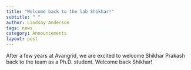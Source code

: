 ```yaml
---
title: "Welcome back to the lab Shikhar!"
subtitle: " "
author: Lindsay Anderson
tags: news
category: Announcements
layout: post
---
```


After a few years at Avangrid, we are excited to welcome Shikhar Prakash back to the team as a Ph.D. student. Welcome back Shikhar! 
